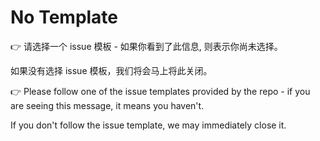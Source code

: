 # No Template

👉 请选择一个 issue 模板 - 如果你看到了此信息, 则表示你尚未选择。

如果没有选择 issue 模板，我们将会马上将此关闭。

👉 Please follow one of the issue templates provided by the repo - if you are seeing this message, it means you haven't.

If you don't follow the issue template, we may immediately close it.
